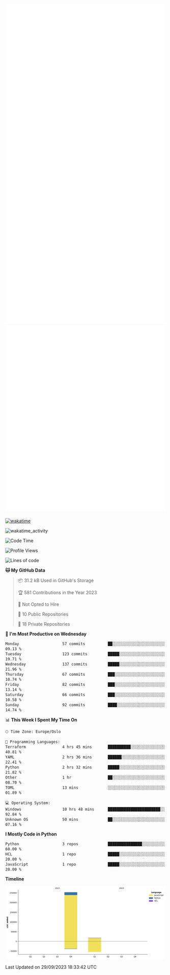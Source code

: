 ![Metrics](/metrics.svg)![Additional metrics](metrics.additional.svg)
----------------------------------------------------------------------------------------------------------------------------------------------------

[![wakatime](https://wakatime.com/badge/user/139c3dc8-b99d-475a-b6b4-e7663d03add8.svg)](https://wakatime.com/@139c3dc8-b99d-475a-b6b4-e7663d03add8)

![wakatime_activity](https://wakatime.com/share/@merca/d0fb6363-0f77-40ae-9525-9b9347ed2e36.svg)

<!--START_SECTION:waka-->
![Code Time](http://img.shields.io/badge/Code%20Time-6%2C772%20hrs%208%20mins-blue)

![Profile Views](http://img.shields.io/badge/Profile%20Views-0-blue)

![Lines of code](https://img.shields.io/badge/From%20Hello%20World%20I%27ve%20Written-270.4%20thousand%20lines%20of%20code-blue)

**🐱 My GitHub Data** 

> 📦 31.2 kB Used in GitHub's Storage 
 > 
> 🏆 581 Contributions in the Year 2023
 > 
> 🚫 Not Opted to Hire
 > 
> 📜 10 Public Repositories 
 > 
> 🔑 18 Private Repositories 
 > 
📅 **I'm Most Productive on Wednesday** 

```text
Monday                   57 commits          ██░░░░░░░░░░░░░░░░░░░░░░░   09.13 % 
Tuesday                  123 commits         █████░░░░░░░░░░░░░░░░░░░░   19.71 % 
Wednesday                137 commits         █████░░░░░░░░░░░░░░░░░░░░   21.96 % 
Thursday                 67 commits          ███░░░░░░░░░░░░░░░░░░░░░░   10.74 % 
Friday                   82 commits          ███░░░░░░░░░░░░░░░░░░░░░░   13.14 % 
Saturday                 66 commits          ███░░░░░░░░░░░░░░░░░░░░░░   10.58 % 
Sunday                   92 commits          ████░░░░░░░░░░░░░░░░░░░░░   14.74 % 
```


📊 **This Week I Spent My Time On** 

```text
🕑︎ Time Zone: Europe/Oslo

💬 Programming Languages: 
Terraform                4 hrs 45 mins       ██████████░░░░░░░░░░░░░░░   40.81 % 
YAML                     2 hrs 36 mins       ██████░░░░░░░░░░░░░░░░░░░   22.41 % 
Python                   2 hrs 32 mins       █████░░░░░░░░░░░░░░░░░░░░   21.82 % 
Other                    1 hr                ██░░░░░░░░░░░░░░░░░░░░░░░   08.70 % 
TOML                     13 mins             ░░░░░░░░░░░░░░░░░░░░░░░░░   01.89 % 

💻 Operating System: 
Windows                  10 hrs 48 mins      ███████████████████████░░   92.84 % 
Unknown OS               50 mins             ██░░░░░░░░░░░░░░░░░░░░░░░   07.16 % 
```

**I Mostly Code in Python** 

```text
Python                   3 repos             ███████████████░░░░░░░░░░   60.00 % 
HCL                      1 repo              █████░░░░░░░░░░░░░░░░░░░░   20.00 % 
JavaScript               1 repo              █████░░░░░░░░░░░░░░░░░░░░   20.00 % 
```



**Timeline**

![Lines of Code chart](https://raw.githubusercontent.com/merca/merca/current/assets/bar_graph.png)


 Last Updated on 29/09/2023 18:33:42 UTC
<!--END_SECTION:waka-->
